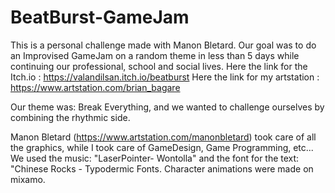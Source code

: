 # BeatBurst-GameJam
This is a personal challenge made with Manon Bletard. Our goal was to do an Improvised GameJam on a random theme in less than 5 days while continuing our professional, school and social lives.
Here the link for the Itch.io : https://valandilsan.itch.io/beatburst
Here the link for my artstation : https://www.artstation.com/brian_bagare

Our theme was: Break Everything, and we wanted to challenge ourselves by combining the rhythmic side.

Manon Bletard (https://www.artstation.com/manonbletard)  took care of all the graphics, while I took care of GameDesign, Game Programming, etc...
We used the music: "LaserPointer- Wontolla" and the font for the text: "Chinese Rocks - Typodermic Fonts.
Character animations were made on mixamo.

